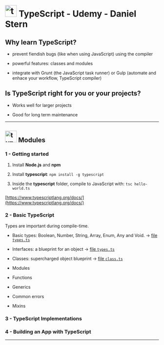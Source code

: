 # <img width="38" height="38" src="https://img.icons8.com/color/38/typescript.png" alt="typescript"/> TypeScript - Udemy - Daniel Stern

## Why learn TypeScript?

- prevent fiendish bugs (like when using JavaScript) using the compiler

- powerful features: classes and modules

- integrate with Grunt (the JavaScript task runner) or Gulp (automate and enhace your workflow, TypeScript compiler)

## Is TypeScript right for you or your projects?

- Works well for larger projects

- Good for long term maintenance

---

## <img width="38" height="38" src="https://img.icons8.com/color/38/typescript.png" alt="typescript"/> Modules

### 1 - Getting started

1. Install **Node.js** and **npm**

2. Install **typescript**: `npm install -g typescript`

3. Inside the **typescript** folder, compile to JavaScript with: `tsc hello-world.ts`

[https://www.typescriptlang.org/docs/](https://www.typescriptlang.org/docs/)

### 2 - Basic TypeScript

Types are important during compile-time.

- Basic types: Boolean, Number, String, Array, Enum, Any and Void. -> [file `types.ts`](https://github.com/eugenia1984/typescript/tree/main/ts_daniel_stern/typescript/types.ts)

- Interfaces: a blueprint for an object -> [file `types.ts`](https://github.com/eugenia1984/typescript/tree/main/ts_daniel_stern/typescript/types.ts)

- Classes: supercharged object blueprint -> [file `class.ts`](https://github.com/eugenia1984/typescript/tree/main/ts_daniel_stern/typescript/class.ts)

- Modules

- Functions

- Generics

- Common errors

- Mixins

### 3 - TypeScript Implementations

### 4 - Building an App with TypeScript

---
